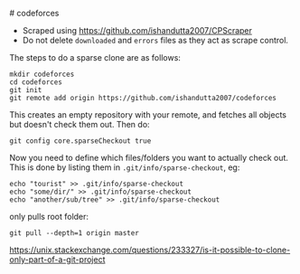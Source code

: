 
﻿# codeforces

- Scraped using https://github.com/ishandutta2007/CPScraper
- Do not delete `downloaded` and `errors` files as they act as scrape control.

The steps to do a sparse clone are as follows:
```
mkdir codeforces
cd codeforces
git init
git remote add origin https://github.com/ishandutta2007/codeforces
```

This creates an empty repository with your remote, and fetches all objects but doesn't check them out. Then do:
```
git config core.sparseCheckout true
```

Now you need to define which files/folders you want to actually check out. This is done by listing them in `.git/info/sparse-checkout`, eg:

```
echo "tourist" >> .git/info/sparse-checkout
echo "some/dir/" >> .git/info/sparse-checkout
echo "another/sub/tree" >> .git/info/sparse-checkout
```

only pulls root folder:
```
git pull --depth=1 origin master
```

https://unix.stackexchange.com/questions/233327/is-it-possible-to-clone-only-part-of-a-git-project


